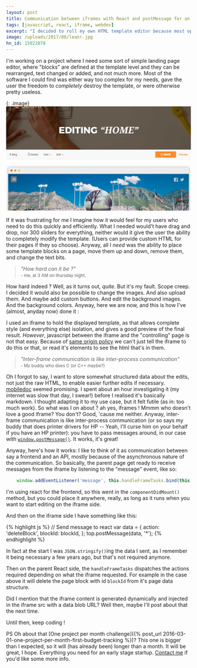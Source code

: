 ```yaml
---
layout: post
title: Communication between iframes with React and postMessage for an html template editor
tags: [javascript, react, iframe, webdev]
excerpt: "I decided to roll my own HTML template editor because most opensource ones, while good looking and well designed, are impossible to use."
image: /uploads/2017/08/leanr.jpg
hn_id: 15022078
---
```


I'm working on a project where I need some sort of simple landing page editor, where "blocks" are defined at the template level and they can be rearranged, text changed or added, and not much more. Most of the software I could find was either way too complex for my needs, gave the user the freedom to _completely_ destroy the template, or were otherwise pretty useless. 

{: .image}
![Editor in action](/uploads/2017/08/leanr.jpg)

If it was frustrating for me I imagine how it would feel for my users who need to do this quickly and efficiently. What I needed would't have drag and drop, nor 300 sliders for everything, neither would it give the user the ability to completely modify the template. (Users can provide custom HTML for their pages if they so choose). Anyway, all I _need_ was the ability to place some template blocks on a page, move them up and down, remove them, and change the text bits.

> _"How hard can it be ?"_ <br><small>- me, at 3 AM on thursday night.</small>

How hard indeed ? Well, as it turns out, _quite_. But it's my fault. Scope creep. I decided it would also be possible to change the images. And also upload them. And maybe add custom buttons. And edit the background images. And the background colors. Anyway, here we are now, and this is how I've (almost, anyday now) done it :

I used an iframe to hold the displayed template, as that allows complete style (and everything else) isolation, and gives a good preview of the final result. *However*, javascript between the iframe and the "controlling" page is not that easy. Because of [same origin policy](https://developer.mozilla.org/en-US/docs/Web/Security/Same-origin_policy) we can't just tell the iframe to do this or that, or read it's elements to see the html that's in them.

> _"Inter-frame communication is like inter-process communication"_ <br><small>- My buddy who does C (or C++ maybe?)</small>

 Oh I forgot to say, I want to store somewhat structured data about the edits, not just the raw HTML, to enable easier further edits if necessary. [mobiledoc](https://github.com/bustle/mobiledoc-kit) seemed promising. I spent about an hour investigating it (my internet was slow that day, I swear!) before I realised it's basically markdown. I thought adapting it to my use case, but it felt futile (as in: too much work). So what was I on about ? ah yes, iframes ! Mmmm who doesn't love a  good iframe? You don't? Good, 'cause me neither. Anyway, inter-frame communication is like inter-process communication (or so says my buddy that does printer drivers for HP -- Yeah, I'll curse him on your behalf if you have an HP printer): you have to pass messages around, in our case with [`window.postMessage()`](https://developer.mozilla.org/en-US/docs/Web/API/Window/postMessage). It works, it's great!

 Anyway, here's how it works: I like to think of it as communication between say a frontend and an API, mostly because of the asynchronous nature of the communication. So basically, the parent page get ready to receive messages from the iframe by listening to the "message" event, like so:

```js
    window.addEventListener('message', this.handleFrameTasks.bind(this))
```

 I'm using react for the frontend, so this went in the `componentDidMount()` method, but you could place it anywhere, really, as long as it runs when you want to start editing on the iframe side.

 And then on the iframe side I have something like this:

{% highlight js %}
    // Send message to react
    var data = {
        action: 'deleteBlock',
        blockId: blockId,
    };
    top.postMessage(data, '*');
{% endhighlight %}

In fact at the start I was `JSON.stringify()`ing the data I sent, as I remember it being necessary a few years ago, but that's not required anymore.

Then on the parent React side, the `handleFrameTasks` dispatches the actions required depending on what the iframe requested. For example in the case above it will delete the page block with id `blockId` from it's page data structure.

Did I mention that the iframe content is generated dynamically and injected in the iframe src with a data blob URL? Well then, maybe I'll post about that the next time.

Until then, keep coding !

PS Oh about that [One project per month challenge]({% post_url 2016-03-01-one-project-per-month-first-budget-tracking %})? This one is bigger than I expected, so it will (has already been) longer than a month. It will be great, I hope. Everything you need for an early stage startup. [Contact me](/contact.html) if you'd like some more info.

